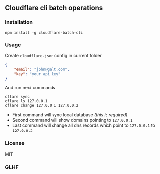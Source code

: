 ## Cloudflare cli batch operations

### Installation

```
npm install -g cloudflare-batch-cli
```

### Usage

Create `cloudflare.json` config in current folder

```json
{
	"email": "john@galt.com",
	"key": "your api key"
}
```

And run next commands

```
cflare sync
cflare ls 127.0.0.1
cflare change 127.0.0.1 127.0.0.2
```

- First command will sync local database *(this is required)*
- Second command will show domains pointing to `127.0.0.1`
- Last command will change all dns records which point to `127.0.0.1` to `127.0.0.2`

### License

MIT

### GLHF
